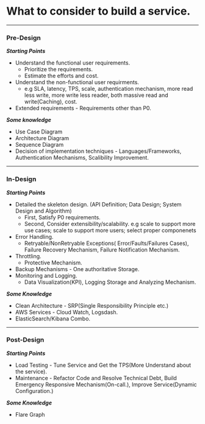 # What to consider to build a service.
*** 

### Pre-Design 
***Starting Points***
* Understand the functional user requirements.  
  *  Prioritize the requirements.
  *  Estimate the efforts and cost.
* Understand the non-functional user requirments.
  * e.g SLA, latency, TPS, scale, authentication mechanism, more read less write, more write less reader, both massive read and write(Caching), cost.  
* Extended requirements - Requirements other than P0.  

***Some knowledge***  
* Use Case Diagram
* Architecture Diagram 
* Sequence Diagram
* Decision of implementation techniques - Languages/Frameworks, Authentication Mechanisms, Scalibility Improvement.
***  
### In-Design  
***Starting Points***
* Detailed the skeleton design. (API Definition; Data Design; System Design and Algorithm)
  * First, Satisfy P0 requirements.
  * Second, Consider extensibility/scalability. e.g scale to support more use cases; scale to support more users; select proper componenets
* Error Handling.  
  * Retryable/NonRetryable Exceptions( Error/Faults/Failures Cases), Failure Recovery Mechanism, Failure Notification Mechanism. 
* Throttling.  
  * Protective Mechanism.
* Backup Mechanisms - One authoritative Storage.
* Monitoring and Logging.  
  * Data Visualization(KPI),  Logging Storage and Analyzing Mechanism.
  
***Some Knowledge***  
* Clean Architecture - SRP(Single Responsibility Principle etc.)  
* AWS Services - Cloud Watch, Logsdash.
* ElasticSearch/Kibana Combo.   
***

### Post-Design  
***Starting Points***  
* Load Testing - Tune Service and Get the TPS(More Understand about the service).
* Maintenance - Refactor Code and Resolve Technical Debt, Build Emergency Responsive Mechanism(On-call.), Improve Service(Dynamic Configuration.)
  
***Some Knowledge***
* Flare Graph
